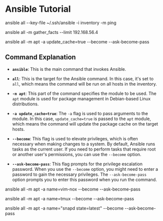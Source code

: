 # Ansible Tutorial

ansible all --key-file ~/.ssh/ansible -i inventory -m ping

ansible all -m gather_facts --limit 192.168.56.4

 ansible all -m apt -a update_cache=true --become --ask-become-pass

## Command Explanation

- **`ansible`**: This is the main command that invokes Ansible.

- **`all`**: This is the target for the Ansible command. In this case, it's set to `all`, which means the command will be run on all hosts in the inventory.

- **`-m apt`**: This part of the command specifies the module to be used. The `apt` module is used for package management in Debian-based Linux distributions.

- **`-a update_cache=true`**: The `-a` flag is used to pass arguments to the module. In this case, `update_cache=true` is passed to the `apt` module, which means the command will update the package cache on the target hosts.

- **`--become`**: This flag is used to elevate privileges, which is often necessary when making changes to a system. By default, Ansible runs tasks as the current user. If you need to perform tasks that require root or another user's permissions, you can use the `--become` option.

- **`--ask-become-pass`**: This flag prompts for the privilege escalation password. When you use the `--become` option, you might need to enter a password to gain the necessary privileges. The `--ask-become-pass` option prompts you to enter this password when you run the command.

 ansible all -m apt -a name=vim-nox --become --ask-become-pass

 ansible all -m apt -a name=tmux --become --ask-become-pass

 ansible all -m apt -a name="snapd state=latest" --become --ask-become-pass
